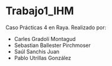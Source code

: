 # Trabajo1_IHM
Caso Prácticas 4 en Raya. Realizado por: 
- Carles Gradolí Montagud
- Sebastian Ballester Pirchmoser
- Saúl Sanchis Juan
- Pablo Utrillas González
